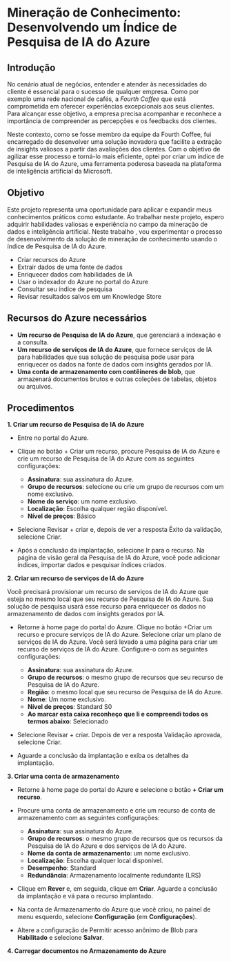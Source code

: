 # Mineração de Conhecimento: Desenvolvendo um Índice de Pesquisa de IA do Azure 
## Introdução
No cenário atual de negócios, entender e atender às necessidades do cliente é essencial para o sucesso de qualquer empresa. Como  por exemplo uma rede nacional de cafés, 
a *Fourth Coffee*  que está comprometida em oferecer experiências excepcionais aos seus clientes. Para alcançar esse objetivo, a empresa  precisa acompanhar e reconhece a importância
de compreender as percepções e os feedbacks dos clientes.

Neste contexto, como  se fosse membro da equipe da Fourth Coffee, fui encarregado de desenvolver uma solução inovadora que facilite a extração de insights valiosos a partir das avaliações dos clientes. 
Com o objetivo de agilizar esse processo e torná-lo mais eficiente, optei por criar um índice de Pesquisa de IA do Azure, uma ferramenta poderosa baseada na plataforma de inteligência artificial
da Microsoft.

## Objetivo
Este projeto representa uma oportunidade para aplicar e expandir meus conhecimentos práticos como estudante. 
Ao trabalhar neste projeto, espero adquirir habilidades valiosas e experiência no campo da mineração de dados e inteligência artificial.
Neste trabalho , vou experimentar  o processo de desenvolvimento da solução de mineração de conhecimento usando o índice de Pesquisa de IA do Azure.

* Criar recursos do Azure
* Extrair dados de uma fonte de dados
* Enriquecer dados com habilidades de IA
* Usar o indexador do Azure no portal do Azure
* Consultar seu índice de pesquisa
* Revisar resultados salvos em um Knowledge Store
  
## Recursos do Azure necessários

* **Um recurso de Pesquisa de IA do Azure**, que gerenciará a indexação e a consulta.
* **Um recurso de serviços de IA do Azure**, que fornece serviços de IA para habilidades que sua solução de pesquisa pode usar para enriquecer os dados na fonte de dados com insights gerados por IA.
* **Uma conta de armazenamento com contêineres de blob**, que armazenará documentos brutos e outras coleções de tabelas, objetos ou arquivos.

## Procedimentos

**1. Criar um recurso de Pesquisa de IA do Azure**
* Entre no portal do Azure.

* Clique no botão + Criar um recurso, procure Pesquisa de IA do Azure e crie um recurso de Pesquisa de IA do Azure com as seguintes configurações:

  * **Assinatura**: sua assinatura do Azure.
  * **Grupo de recursos**: selecione ou crie um grupo de recursos com um nome exclusivo.
  * **Nome do serviço**: um nome exclusivo.
  * **Localização**: Escolha qualquer região disponível.
  * **Nível de preços**: Básico
* Selecione Revisar + criar e, depois de ver a resposta Êxito da validação, selecione Criar.

* Após a conclusão da implantação, selecione Ir para o recurso. Na página de visão geral da Pesquisa de IA do Azure, você pode adicionar índices, importar dados e pesquisar índices criados.

**2. Criar um recurso de serviços de IA do Azure**

Você precisará provisionar um recurso de serviços de IA do Azure que esteja no mesmo local que seu recurso de Pesquisa de IA do Azure. Sua solução de pesquisa usará esse recurso para enriquecer
os dados no armazenamento de dados com insights gerados por IA.

* Retorne à home page do portal do Azure. Clique no botão +Criar um recurso e procure serviços de IA do Azure. Selecione criar um plano de serviços de IA do Azure. Você será levado a uma página
  para criar um recurso de serviços de IA do Azure. Configure-o com as seguintes configurações:
  
  * **Assinatura**: sua assinatura do Azure.
  * **Grupo de recursos**: o mesmo grupo de recursos que seu recurso de Pesquisa de IA do Azure.
  * **Região**: o mesmo local que seu recurso de Pesquisa de IA do Azure.
  * **Nome**: Um nome exclusivo.
  * **Nível de preços**: Standard S0
  * **Ao marcar esta caixa reconheço que li e compreendi todos os termos abaixo**: Selecionado
* Selecione Revisar + criar. Depois de ver a resposta Validação aprovada, selecione Criar.
* Aguarde a conclusão da implantação e exiba os detalhes da implantação.
  
**3. Criar uma conta de armazenamento**

* Retorne à home page do portal do Azure e selecione o botão **+ Criar um recurso**.
* Procure uma conta de armazenamento e crie um recurso de conta de armazenamento com as seguintes configurações:
  
  * **Assinatura**: sua assinatura do Azure.
  * **Grupo de recursos**: o mesmo grupo de recursos que os recursos da Pesquisa de IA do Azure e dos serviços de IA do Azure.
  * **Nome da conta de armazenamento**: um nome exclusivo.
  * **Localização**: Escolha qualquer local disponível.
  * **Desempenho**: Standard
  * **Redundância**: Armazenamento localmente redundante (LRS)
    
* Clique em **Rever** e, em seguida, clique em **Criar**. Aguarde a conclusão da implantação e vá para o recurso implantado.
* Na conta de Armazenamento do Azure que você criou, no painel de menu esquerdo, selecione **Configuração** (em **Configurações**).
* Altere a configuração de Permitir acesso anônimo de Blob para **Habilitado** e selecione **Salvar**.
  
**4. Carregar documentos no Armazenamento do Azure**


